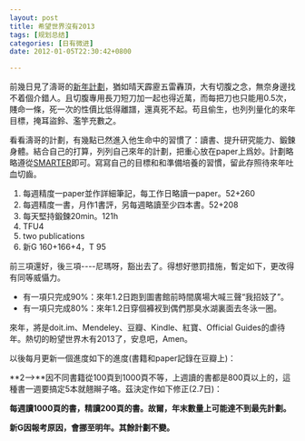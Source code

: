 ```yaml
---
layout: post
title: 希望世界沒有2013
tags: [规划总结]
categories: [日有微进]
date: 2012-01-05T22:30:42+0800

---
```


前幾日見了濤哥的[新年計劃][Link 1]，猶如晴天霹靂五雷轟頂，大有切腹之念，無奈身邊找不着個介錯人。且切腹專用長刀短刀加一起也得近萬，而每把刀也只能用0.5次，賤命一條，死一次的性價比低得離譜，還真死不起。苟且偷生，也列列量化的來年目標，掩耳盜鈴、濫竽充數之。  


看看濤哥的計劃，有幾點已然進入他生命中的習慣了：讀書、提升研究能力、鍛鍊身體。結合自己的打算，列列自己來年的計劃，把重心放在paper上爲妙。計劃略略遵從[SMARTER][]即可。寫寫自己的目標和和準備培養的習慣，留此存照待來年吐血切齒。

1.  每週精度一paper並作詳細筆記，每工作日略讀一paper。52+260
2.  每週精度一書，月作1書評，另每週略讀至少四本書。52+208
3.  每天堅持鍛鍊20min。121h
4.  TFU4
5.  two publications
6.  新G 160+166+4，T 95

前三項還好，後三項----尼瑪呀，豁出去了。得想好懲罰措施，暫定如下，更改得有同等威懾力。  


*  有一項只完成90%：來年1.2日跑到圖書館前時間廣場大喊三聲“我招妓了”。
*  有一項只完成80%：來年1.2日穿個褲衩到偶們那臭水湖裏面去冬泳一圈。

來年，將是doit.im、Mendeley、豆瓣、Kindle、紅寶、Official Guides的虐待年。熱切的盼望世界木有2013了，安息吧，Amen。  


以後每月更新一個進度如下的進度(書籍和paper記錄在豆瓣上)：

**2-->**因不同書籍從100頁到1000頁不等，上週讀的書都是800頁以上的，這種書一週要搞定5本就翹辮子咯。茲決定作如下修正(2.7日)：  


**每週讀1000頁的書，精讀200頁的書。故爾，年末數量上可能達不到最先計劃。**

**新G因報考原因，會挪至明年。其餘計劃不變。**


[Link 1]: http://blog.sciencenet.cn/home.php?mod=space&amp;uid=3075&amp;do=blog&amp;id=524619
[SMARTER]: https://en.wikipedia.org/wiki/SMART_%28project_management%29